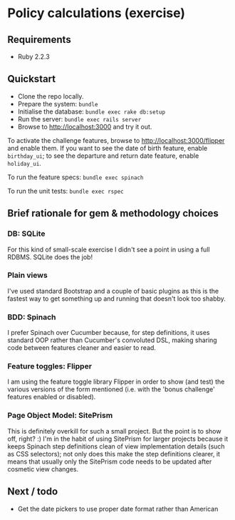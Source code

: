 # Policy calculations (exercise)

## Requirements

- Ruby 2.2.3

## Quickstart

- Clone the repo locally.
- Prepare the system: `bundle`
- Initialise the database: `bundle exec rake db:setup`
- Run the server: `bundle exec rails server`
- Browse to <http://localhost:3000> and try it out.

To activate the challenge features, browse to <http://localhost:3000/flipper>
and enable them. If you want to see the date of birth feature,
enable `birthday_ui`; to see the departure and return date feature, enable
`holiday_ui`.

To run the feature specs: `bundle exec spinach`

To run the unit tests: `bundle exec rspec`

## Brief rationale for gem & methodology choices

### DB: SQLite
For this kind of small-scale exercise I didn't see a point in using a full
RDBMS. SQLite does the job!

### Plain views
I've used standard Bootstrap and a couple of basic plugins as this is the
fastest way to get something up and running that doesn't look too shabby.

### BDD: Spinach
I prefer Spinach over Cucumber because, for step definitions, it uses standard
OOP rather than Cucumber's convoluted DSL, making sharing code between
features cleaner and easier to read.

### Feature toggles: Flipper
I am using the feature toggle library Flipper in order to show (and test) the
various versions of the form mentioned (i.e. with the 'bonus challenge' features
enabled or disabled).

### Page Object Model: SitePrism
This is definitely overkill for such a small project. But the point is to show
off, right? :) I'm in the habit of using SitePrism for larger projects because
it keeps Spinach step definitions clean of view implementation details (such as
CSS selectors); not only does this make the step definitions clearer, it means
that usually only the SitePrism code needs to be updated after cosmetic view
changes.

## Next / todo

- Get the date pickers to use proper date format rather than American
